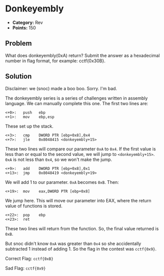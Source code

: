 # Donkeyembly
* **Category:** Rev
* **Points:** 150
## Problem
What does donkeyembly(0xA) return?
Submit the answer as a hexadecimal number in flag format, for example: cctf{0x30B}.
## Solution
Disclaimer: we (snoc) made a boo boo. Sorry. I'm bad.

The donkeyembly series is a series of challenges written in assembly language. We can manually complete this one. The first two lines are:
```
<+0>:	push   ebp
<+1>:	mov    ebp,esp
```
These set up the stack. 
```
<+3>:	cmp    DWORD PTR [ebp+0x8],0x4
<+7>:	jle    0x8048415 <donkeyembly+15>
```
These two lines will compare our parameter `0xA` to `0x4`. If the first value is less than or equal to the second value, we will jump to `<donkeyembly+15>`. `0xA` is not less than `0x4`, so we won't make the jump.
```
<+9>:	add    DWORD PTR [ebp+0x8],0x1
<+13>:	jmp    0x8048419 <donkeyembly+19>
```
We will add 1 to our parameter. `0xA` becomes `0xB`. Then:
```
<+19>:	mov    eax,DWORD PTR [ebp+0x8]
```
We jump here. This will move our parameter into EAX, where the return value of functions is stored. 
```
<+22>:	pop    ebp
<+23>:	ret 
```
These two lines will return from the function. So, the final value returned is `0xB`.

But snoc didn't know `0xA` was greater than `0x4` so she accidentally subtracted 1 instead of adding 1. So the flag in the contest was `cctf{0x9}`. 

Correct Flag: `cctf{0xB}`

Sad Flag: `cctf{0x9}`
